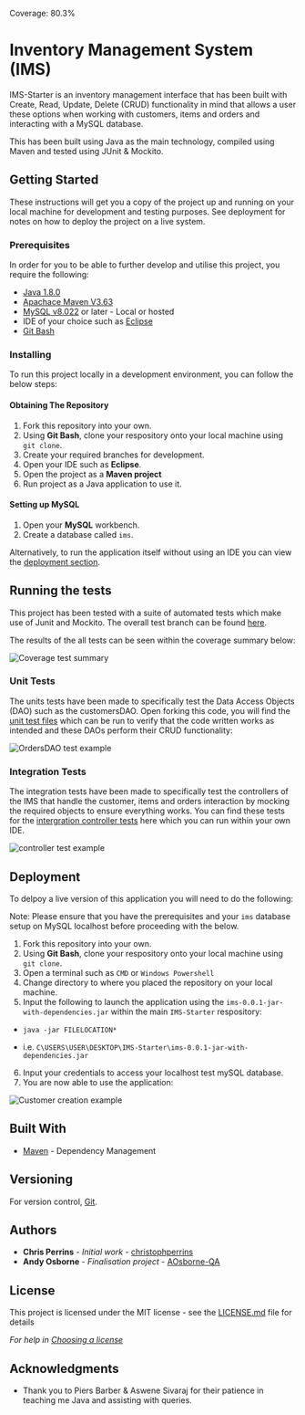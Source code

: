 Coverage: 80.3%
# Inventory Management System (IMS)

IMS-Starter is an inventory management interface that has been built with Create, Read, Update, Delete (CRUD) functionality in mind that allows a user these options when working with customers, items and orders and interacting with a MySQL database.

This has been built using Java as the main technology, compiled using Maven and tested using JUnit & Mockito.

## Getting Started

These instructions will get you a copy of the project up and running on your local machine for development and testing purposes. See deployment for notes on how to deploy the project on a live system.

### Prerequisites

In order for you to be able to further develop and utilise this project, you require the following:

- [Java 1.8.0](https://www.oracle.com/java/technologies/javase/javase-jdk8-downloads.html)
- [Apachace Maven V3.63](https://maven.apache.org/download.cgi)
- [MySQL v8.022](https://www.mysql.com/downloads/) or later - Local or hosted
- IDE of your choice such as [Eclipse](https://www.eclipse.org/downloads/)
- [Git Bash](https://git-scm.com/downloads)

### Installing

To run this project locally in a development environment, you can follow the below steps:

#### Obtaining The Repository

1. Fork this repository into your own.
2. Using **Git Bash**, clone your respository onto your local machine using ``git clone``.
3. Create your required branches for development.
4. Open your IDE such as **Eclipse**.
5. Open the project as a **Maven project**
6. Run project as a Java application to use it.

#### Setting up MySQL

1. Open your **MySQL** workbench.
2. Create a database called ``ims``.

Alternatively, to run the application itself without using an IDE you can view the [deployment section](#deployment).

## Running the tests

This project has been tested with a suite of automated tests which make use of Junit and Mockito. The overall test branch can be found [here](https://github.com/AOsborne-QA/IMS-Starter/tree/master/src/test). 

The results of the all tests can be seen within the coverage summary below:

![Coverage test summary](https://res.cloudinary.com/andy-osborne/image/upload/v1605789665/IMS/Coverage-Breakdown_s1hnxn.png)

### Unit Tests 

The units tests have been made to specifically test the Data Access Objects (DAO) such as the customersDAO. Open forking this code, you will find the [unit test files](https://github.com/AOsborne-QA/IMS-Starter/tree/master/src/test/java/com/qa/ims/persistence/dao) which can be run to verify that the code written works as intended and these DAOs perform their CRUD functionality:

![OrdersDAO test example](https://res.cloudinary.com/andy-osborne/image/upload/v1605804139/IMS/ordersDAO_ddo8da.png)

### Integration Tests 
The integration tests have been made to specifically test the controllers of the IMS that handle the customer, items and orders interaction by mocking the required objects to ensure everything works. You can find these tests for the [intergration controller tests](https://github.com/AOsborne-QA/IMS-Starter/tree/master/src/test/java/com/qa/ims/controller) here which you can run within your own IDE.

![controller test example](https://res.cloudinary.com/andy-osborne/image/upload/v1605804723/IMS/controllerTest_u86rrr.png)

## Deployment

To delpoy a live version of this application you will need to do the following:

Note: Please ensure that you have the prerequisites and your ``ims`` database setup on MySQL localhost before proceeding with the below.

1. Fork this repository into your own.
2. Using **Git Bash**, clone your respository onto your local machine using ``git clone``.
3. Open a terminal such as ``CMD`` or ``Windows Powershell``
4. Change directory to where you placed the repository on your local machine.
5. Input the following to launch the application using the ``ims-0.0.1-jar-with-dependencies.jar`` within the main ``IMS-Starter`` respository:
  - ```java -jar FILELOCATION*```
  * i.e. ``C\USERS\USER\DESKTOP\IMS-Starter\ims-0.0.1-jar-with-dependencies.jar``
6. Input your credentials to access your localhost test mySQL database.
7. You are now able to use the application:

![Customer creation example](https://res.cloudinary.com/andy-osborne/image/upload/v1605790811/IMS/Hnet.com-image_ghoamw.gif)

## Built With

* [Maven](https://maven.apache.org/) - Dependency Management

## Versioning

For version control, [Git](https://git-scm.com/).

## Authors

* **Chris Perrins** - *Initial work* - [christophperrins](https://github.com/christophperrins)
* **Andy Osborne** - *Finalisation project* - [AOsborne-QA](https://github.com/AOsborne-QA/)
## License

This project is licensed under the MIT license - see the [LICENSE.md](LICENSE.md) file for details 

*For help in [Choosing a license](https://choosealicense.com/)*

## Acknowledgments

* Thank you to Piers Barber & Aswene Sivaraj for their patience in teaching me Java and assisting with queries.
